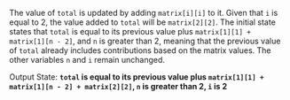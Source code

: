 The value of `total` is updated by adding `matrix[i][i]` to it. Given that `i` is equal to 2, the value added to `total` will be `matrix[2][2]`. The initial state states that `total` is equal to its previous value plus `matrix[1][1] + matrix[1][n - 2]`, and `n` is greater than 2, meaning that the previous value of `total` already includes contributions based on the matrix values. The other variables `n` and `i` remain unchanged. 

Output State: **`total` is equal to its previous value plus `matrix[1][1] + matrix[1][n - 2] + matrix[2][2]`, `n` is greater than 2, `i` is 2**